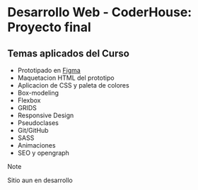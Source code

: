 # Desarrollo Web - CoderHouse: Proyecto final

## Temas aplicados del Curso
* Prototipado en [Figma](https://www.figma.com/file/hUoopW52MLGAv5nh2M6bY0/proyecto-final?type=design&node-id=0%3A1&mode=design&t=9tvN7IscFKtV5c4k-1)
* Maquetacion HTML del prototipo
* Aplicacion de CSS y paleta de colores
* Box-modeling
* Flexbox
* GRIDS
* Responsive Design
* Pseudoclases
* Git/GitHub
* SASS
* Animaciones
* SEO y opengraph
  
> [!NOTE]
> Sitio aun en desarrollo

